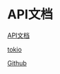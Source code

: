 # API文档

[API文档](https://docs.rs/tokio/0.1.8/tokio/)

[tokio](https://tokio-rs.github.io/tokio/tokio/index.html)

[Github](https://github.com/tokio-rs)
